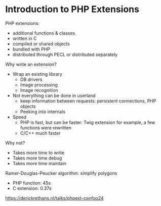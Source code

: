 # Introduction to PHP Extensions

PHP extensions:
- additional functions & classes
- written in C
- compiled or shared objects
- bundled with PHP
- distributed through PECL or distributed separately

Why write an extension?
- Wrap an existing library
    - DB drivers
    - Image processing
    - Image recognition
- Not everything can be done in userland
    - keep information between requests: persistent connections, PHP objects
    - Peeking into internals
- Speed
    - PHP is fast, but can be faster: Twig extension for example, a few functions were rewritten
    - C/C++ much faster

Why not?
- Takes more time to write
- Takes more time debug
- Takes more time maintain

Ramer-Douglas-Peucker algorithm: simplify polygons
- PHP function: 45s
- C extension: 0.37s

https://derickrethans.nl/talks/phpext-confoo24